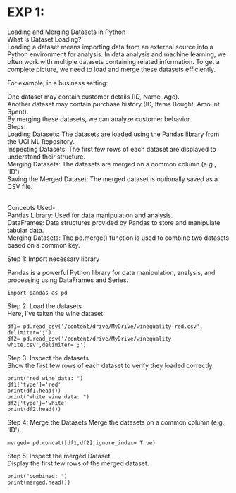 # EXP 1:
Loading and Merging Datasets in Python
<br>
What is Dataset Loading?
<br>
Loading a dataset means importing data from an external source into a Python environment for analysis.
In data analysis and machine learning, we often work with multiple datasets containing related information. To get a complete picture, we need to load and merge these datasets efficiently.

For example, in a business setting:

One dataset may contain customer details (ID, Name, Age).
<br>
Another dataset may contain purchase history (ID, Items Bought, Amount Spent).
<br>
By merging these datasets, we can analyze customer behavior.
<br>
Steps:
<br>
Loading Datasets: The datasets are loaded using the Pandas library from the UCI ML Repository.
<br>
Inspecting Datasets: The first few rows of each dataset are displayed to understand their structure.
<br>
Merging Datasets: The datasets are merged on a common column (e.g., 'ID').
<br>
Saving the Merged Dataset: The merged dataset is optionally saved as a CSV file.

<br>
Concepts Used-
<br>
Pandas Library: Used for data manipulation and analysis.
  <br>
DataFrames: Data structures provided by Pandas to store and manipulate tabular data.
<br>
Merging Datasets: The pd.merge() function is used to combine two datasets based on a common key.

<br>

Step 1: Import necessary library
<br>

Pandas is a powerful Python library for data manipulation, analysis, and processing using DataFrames and Series.
```
import pandas as pd
```
Step 2: Load the datasets 
<br>
Here, I've taken the wine dataset  
```
df1= pd.read_csv('/content/drive/MyDrive/winequality-red.csv', delimiter=';')
df2= pd.read_csv('/content/drive/MyDrive/winequality-white.csv',delimiter=';')
```
Step 3: Inspect the datasets 
<br>
Show the first few rows of each dataset to verify they loaded correctly.
```
print("red wine data: ")
df1['type']='red'
print(df1.head())
print("white wine data: ")
df2['type']='white'
print(df2.head())
```
Step 4: Merge the Datasets
Merge the datasets on a common column (e.g., 'ID').
```
merged= pd.concat([df1,df2],ignore_index= True)
```
Step 5: Inspect the merged Dataset
<br>
Display the first few rows of the merged dataset.
```
print("combined: ")
print(merged.head())
```
